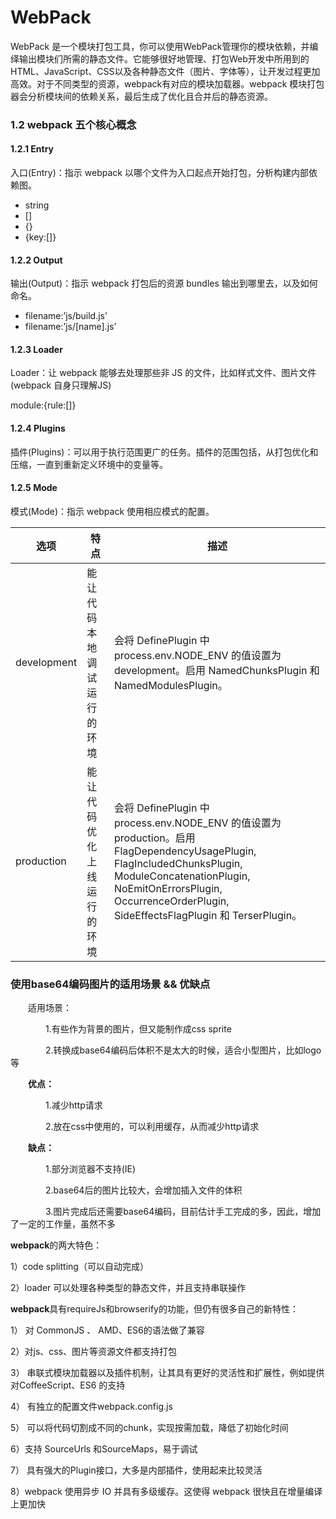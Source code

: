 # WebPack 

WebPack 是一个模块打包工具，你可以使用WebPack管理你的模块依赖，并编绎输出模块们所需的静态文件。它能够很好地管理、打包Web开发中所用到的HTML、JavaScript、CSS以及各种静态文件（图片、字体等），让开发过程更加高效。对于不同类型的资源，webpack有对应的模块加载器。webpack 模块打包器会分析模块间的依赖关系，最后生成了优化且合并后的静态资源。

### 1.2 webpack 五个核心概念

#### 1.2.1 Entry 

入口(Entry)：指示 webpack 以哪个文件为入口起点开始打包，分析构建内部依赖图。

+ string
+ []
+ {}
+ {key:[]}

#### 1.2.2 Output

输出(Output)：指示 webpack 打包后的资源 bundles 输出到哪里去，以及如何命名。

+ filename:’js/build.js’
+ filename:’js/[name].js’

#### 1.2.3 Loader

Loader：让 webpack 能够去处理那些非 JS 的文件，比如样式文件、图片文件(webpack 自身只理解JS)

module:{rule:[]}

#### 1.2.4 Plugins

插件(Plugins)：可以用于执行范围更广的任务。插件的范围包括，从打包优化和压缩，一直到重新定义环境中的变量等。

#### 1.2.5 Mode

模式(Mode)：指示 webpack 使用相应模式的配置。

| 选项        | 特点                       | 描述                                                         |
| ----------- | -------------------------- | ------------------------------------------------------------ |
| development | 能让代码本地调试运行的环境 | 会将 DefinePlugin 中 process.env.NODE_ENV 的值设置为 development。启用 NamedChunksPlugin 和 NamedModulesPlugin。 |
| production  | 能让代码优化上线运行的环境 | 会将 DefinePlugin 中 process.env.NODE_ENV 的值设置为 production。启用 FlagDependencyUsagePlugin, FlagIncludedChunksPlugin, ModuleConcatenationPlugin, NoEmitOnErrorsPlugin, OccurrenceOrderPlugin, SideEffectsFlagPlugin 和 TerserPlugin。 |

###  使用base64编码图片的适用场景 && 优缺点

　　适用场景：

　　　　1.有些作为背景的图片，但又能制作成css sprite

　　　　2.转换成base64编码后体积不是太大的时候，适合小型图片，比如logo等

　　**优点：**

　　　　1.减少http请求

　　　　2.放在css中使用的，可以利用缓存，从而减少http请求

　　**缺点：**

　　　　1.部分浏览器不支持(IE)

　　　　2.base64后的图片比较大，会增加插入文件的体积

　　　　3.图片完成后还需要base64编码，目前估计手工完成的多，因此，增加了一定的工作量，虽然不多

**webpack**的两大特色： 

1）code splitting（可以自动完成） 

2）loader 可以处理各种类型的静态文件，并且支持串联操作

 **webpack**具有requireJs和browserify的功能，但仍有很多自己的新特性：

1） 对 CommonJS 、 AMD、ES6的语法做了兼容 

2）对js、css、图片等资源文件都支持打包 

3） 串联式模块加载器以及插件机制，让其具有更好的灵活性和扩展性，例如提供对CoffeeScript、ES6 的支持 

4） 有独立的配置文件webpack.config.js 

5） 可以将代码切割成不同的chunk，实现按需加载，降低了初始化时间 

6）支持 SourceUrls 和SourceMaps，易于调试 

7） 具有强大的Plugin接口，大多是内部插件，使用起来比较灵活 

8）webpack 使用异步 IO 并具有多级缓存。这使得 webpack 很快且在增量编译上更加快


